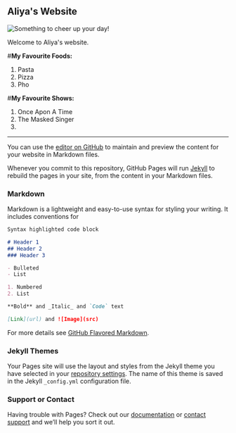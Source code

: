 ## Aliya's Website
![Something to cheer up your day!](https://df2sm3urulav.cloudfront.net/tenants/oa/uploads/images/775000-779999/779782/5cc84be8b83c7.png)

Welcome to Aliya's website.  


#**My Favourite Foods:**
1. Pasta
2. Pizza
3. Pho

#**My Favourite Shows:**
1. Once Apon A Time
2. The Masked Singer
3.






------------------------------------------------------

You can use the [editor on GitHub](https://github.com/CrystalRose195/CrystalRose195.github.io/edit/master/README.md) to maintain and preview the content for your website in Markdown files.

Whenever you commit to this repository, GitHub Pages will run [Jekyll](https://jekyllrb.com/) to rebuild the pages in your site, from the content in your Markdown files.

### Markdown

Markdown is a lightweight and easy-to-use syntax for styling your writing. It includes conventions for

```markdown
Syntax highlighted code block

# Header 1
## Header 2
### Header 3

- Bulleted
- List

1. Numbered
2. List

**Bold** and _Italic_ and `Code` text

[Link](url) and ![Image](src)
```

For more details see [GitHub Flavored Markdown](https://guides.github.com/features/mastering-markdown/).

### Jekyll Themes

Your Pages site will use the layout and styles from the Jekyll theme you have selected in your [repository settings](https://github.com/CrystalRose195/CrystalRose195.github.io/settings). The name of this theme is saved in the Jekyll `_config.yml` configuration file.

### Support or Contact

Having trouble with Pages? Check out our [documentation](https://help.github.com/categories/github-pages-basics/) or [contact support](https://github.com/contact) and we’ll help you sort it out.
